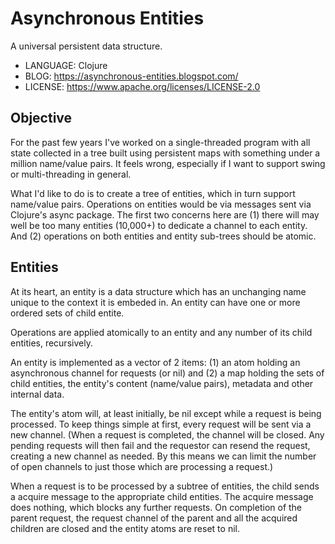 # Asynchronous Entities

A universal persistent data structure.

* LANGUAGE: Clojure
* BLOG: https://asynchronous-entities.blogspot.com/
* LICENSE: https://www.apache.org/licenses/LICENSE-2.0

## Objective

For the past few years I've worked on a single-threaded program with all state collected
in a tree built using persistent maps with something under a million name/value pairs. 
It feels wrong, especially if I want to support swing or multi-threading in general.

What I'd like to do is to create a tree of entities, which in turn support name/value pairs.
Operations on entities would be via messages sent via Clojure's async package. The first two concerns
here are (1) there will may well be too many entities (10,000+) to dedicate a channel to each 
entity. And (2) operations on both entities and entity sub-trees should be atomic.

## Entities

At its heart, an entity is a data structure which has an unchanging name unique to the context it is embeded in. 
An entity can have one or more ordered sets of child entite. 

Operations are applied atomically to an entity and any number of its child entities, recursively.

An entity is implemented as a vector of 2 items: (1) an atom holding an asynchronous channel for requests (or nil) and (2) a map holding the sets of 
child entities, the entity's content (name/value pairs), metadata and other internal data.

The entity's atom will, at least initially, be nil except while a request is being processed. To keep things simple at first, every
request will be sent via a new channel. (When a request is completed, the channel will be closed. Any pending requests will then fail and the requestor 
can resend the request, creating a new channel as needed. By this means we can limit the number of open channels to just those which are processing a
request.)

When a request is to be processed by a subtree of entities, the child sends a acquire message to the appropriate child entities. 
The acquire message does nothing, which blocks any further requests.
On completion of the parent request, the request channel of the parent and all the acquired children are closed and the entity atoms are reset to nil.
